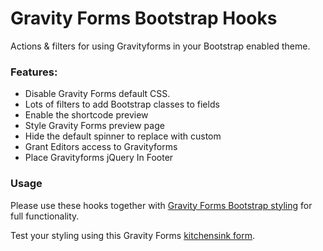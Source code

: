 # Gravity Forms Bootstrap Hooks
Actions &amp; filters for using Gravityforms in your Bootstrap enabled theme.

### Features:
- Disable Gravity Forms default CSS.
- Lots of filters to add Bootstrap classes to fields
- Enable the shortcode preview
- Style Gravity Forms preview page
- Hide the default spinner to replace with custom
- Grant Editors access to Gravityforms
- Place Gravityforms jQuery In Footer

### Usage
Please use these hooks together with [Gravity Forms Bootstrap styling](https://github.com/MoshCat/gravityforms-bootstrap-styling) for full functionality.

Test your styling using this Gravity Forms [kitchensink form](https://github.com/MoshCat/gravityforms-kitchensink).
